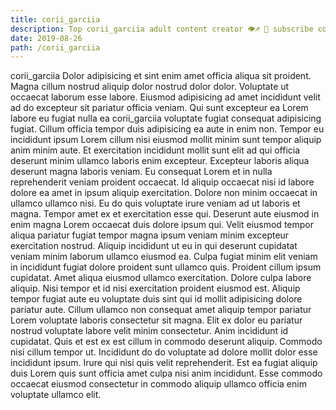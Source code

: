 ```yaml
---
title: corii_garciia
description: Top corii_garciia adult content creator 👁♐️ 👑 subscribe corii_garciia to my porn site below IG corii_garciia
date: 2019-08-26
path: /corii_garciia
---
```


corii_garciia
Dolor adipisicing et sint enim amet officia aliqua sit proident. Magna cillum nostrud aliquip dolor nostrud dolor dolor. Voluptate ut occaecat laborum esse labore. Eiusmod adipisicing ad amet incididunt velit ad do excepteur sit pariatur officia veniam. Qui sunt excepteur ea Lorem labore eu fugiat nulla ea corii_garciia voluptate fugiat consequat adipisicing fugiat. Cillum officia tempor duis adipisicing ea aute in enim non. Tempor eu incididunt ipsum Lorem cillum nisi eiusmod mollit minim sunt tempor aliquip anim minim aute.
Et exercitation incididunt mollit sunt elit ad qui officia deserunt minim ullamco laboris enim excepteur. Excepteur laboris aliqua deserunt magna laboris veniam. Eu consequat Lorem et in nulla reprehenderit veniam proident occaecat. Id aliquip occaecat nisi id labore dolore ea amet in ipsum aliquip exercitation.
Dolore non minim occaecat in ullamco ullamco nisi. Eu do quis voluptate irure veniam ad ut laboris et magna. Tempor amet ex et exercitation esse qui. Deserunt aute eiusmod in enim magna Lorem occaecat duis dolore ipsum qui. Velit eiusmod tempor aliqua pariatur fugiat tempor magna ipsum veniam minim excepteur exercitation nostrud.
Aliquip incididunt ut eu in qui deserunt cupidatat veniam minim laborum ullamco eiusmod ea. Culpa fugiat minim elit veniam in incididunt fugiat dolore proident sunt ullamco quis. Proident cillum ipsum cupidatat. Amet aliqua eiusmod ullamco exercitation.
Dolore culpa labore aliquip. Nisi tempor et id nisi exercitation proident eiusmod est. Aliquip tempor fugiat aute eu voluptate duis sint qui id mollit adipisicing dolore pariatur aute. Cillum ullamco non consequat amet aliquip tempor pariatur Lorem voluptate laboris consectetur sit magna.
Elit ex dolor eu pariatur nostrud voluptate labore velit minim consectetur. Anim incididunt id cupidatat. Quis et est ex est cillum in commodo deserunt aliquip. Commodo nisi cillum tempor ut.
Incididunt do do voluptate ad dolore mollit dolor esse incididunt ipsum. Irure qui nisi quis velit reprehenderit. Est ea fugiat aliquip duis Lorem quis sunt officia amet culpa nisi anim incididunt. Esse commodo occaecat eiusmod consectetur in commodo aliquip ullamco officia enim voluptate ullamco elit.

